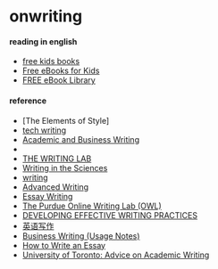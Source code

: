 # onwriting

#### reading in english
* [free kids books](https://freekidsbooks.org/)
* [Free eBooks for Kids](https://www.kidsworldfun.com/ebooks.php)
* [FREE eBook Library](https://www.oxfordowl.co.uk/welcome-back/for-home)

#### reference
* [The Elements of Style]
* [tech writing](https://developers.google.com/tech-writing/one)
* [Academic and Business Writing
](https://courses.edx.org/courses/course-v1:BerkeleyX+ColWri2.2x+2T2019/course/)
* 
* [THE WRITING LAB](https://owl.purdue.edu/)
* [Writing in the Sciences](https://www.coursera.org/learn/sciwrite/home/welcome)
* [writing](https://learnenglish.britishcouncil.org/en/writing)
* [Advanced Writing](https://www.coursera.org/learn/advanced-writing/home/welcome)
* [Essay Writing](https://www.coursera.org/learn/introduction-to-research-for-essay-writing/home/welcome)
* [The Purdue Online Writing Lab (OWL)](https://owl.english.purdue.edu/owl/resource/586/1/)
* [DEVELOPING EFFECTIVE WRITING PRACTICES](http://www.postgraduate.uwa.edu.au/__data/assets/pdf_file/0019/518131/EffectiveWritingPractices.pdf)
* [英语写作](http://www.xuetangx.com/courses/course-v1:NWPU+20180302+sp/about)
* [Business Writing (Usage Notes)](http://www.clarityenglish.com/area1/BusinessWriting/Start.php?prefix=CUN)
* [How to Write an Essay](https://courses.edx.org/courses/course-v1:BerkeleyX+ColWri2.1x+2T2018/course/)
* [University of Toronto: Advice on Academic Writing](http://advice.writing.utoronto.ca/)
